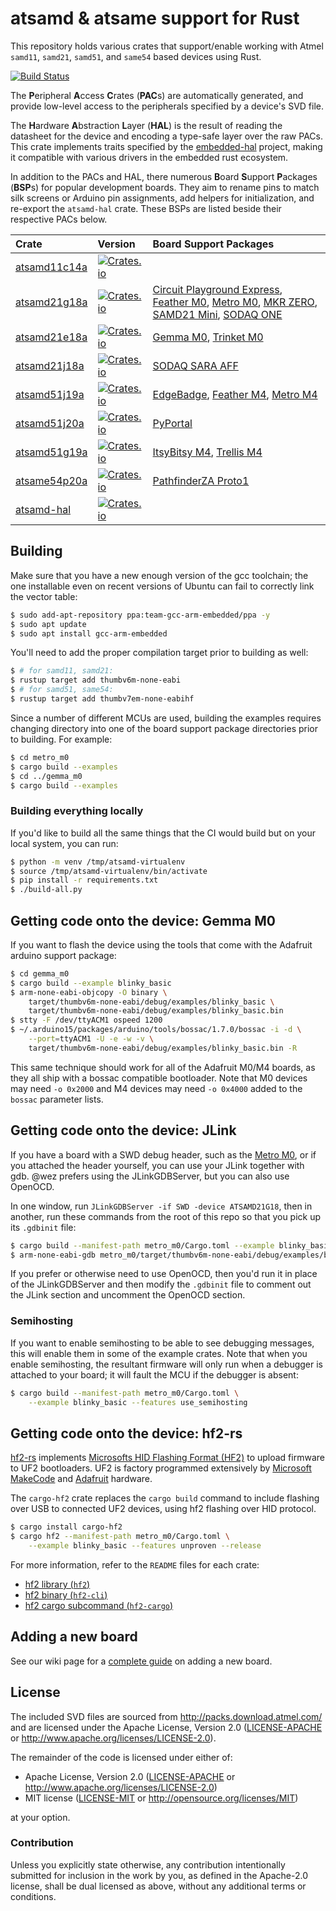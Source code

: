 # atsamd & atsame support for Rust

This repository holds various crates that support/enable working with Atmel `samd11`, `samd21`, `samd51`, and `same54` based devices using Rust.

[![Build Status](https://travis-ci.org/atsamd-rs/atsamd.svg?branch=master)](https://travis-ci.org/atsamd-rs/atsamd)

The **P**eripheral **A**ccess **C**rates (**PAC**s) are automatically generated, and provide low-level access to the peripherals specified by a device's SVD file.

The **H**ardware **A**bstraction **L**ayer (**HAL**) is the result of reading the datasheet for the device and encoding a type-safe layer over the raw PACs. This crate implements traits specified by the [embedded-hal](https://github.com/rust-embedded/embedded-hal) project, making it compatible with various drivers in the embedded rust ecosystem.

In addition to the PACs and HAL, there numerous **B**oard **S**upport **P**ackages (**BSP**s) for popular development boards. They aim to rename pins to match silk screens or Arduino pin assignments, add helpers for initialization, and re-export the `atsamd-hal` crate. These BSPs are listed beside their respective PACs below.

| Crate | Version | Board Support Packages |
|:------|:--------|:-----------------------|
| [atsamd11c14a](https://docs.rs/atsamd11c14a/) | [![Crates.io](https://img.shields.io/crates/v/atsamd11c14a.svg)](https://crates.io/crates/atsamd11c14a) |  |
| [atsamd21g18a](https://docs.rs/atsamd21g18a/) | [![Crates.io](https://img.shields.io/crates/v/atsamd21g18a.svg)](https://crates.io/crates/atsamd21g18a) | [Circuit Playground Express][circuit_playground_express], [Feather M0][feather_m0], [Metro M0][metro_m0], [MKR ZERO][arduino_mkrzero], [SAMD21 Mini][samd21_mini], [SODAQ ONE][sodaq_one] |
| [atsamd21e18a](https://docs.rs/atsamd21e18a/) | [![Crates.io](https://img.shields.io/crates/v/atsamd21e18a.svg)](https://crates.io/crates/atsamd21e18a) | [Gemma M0][gemma_m0], [Trinket M0][trinket_m0] |
| [atsamd21j18a](https://docs.rs/atsamd21j18a/) | [![Crates.io](https://img.shields.io/crates/v/atsamd21j18a.svg)](https://crates.io/crates/atsamd21j18a) | [SODAQ SARA AFF][sodaq_sara_aff] |
| [atsamd51j19a](https://docs.rs/atsamd51j19a/) | [![Crates.io](https://img.shields.io/crates/v/atsamd51j19a.svg)](https://crates.io/crates/atsamd51j19a) | [EdgeBadge][edgebadge], [Feather M4][feather_m4], [Metro M4][metro_m4] |
| [atsamd51j20a](https://docs.rs/atsamd51j20a/) | [![Crates.io](https://img.shields.io/crates/v/atsamd51j20a.svg)](https://crates.io/crates/atsamd51j20a) | [PyPortal][pyportal] |
| [atsamd51g19a](https://docs.rs/atsamd51g19a/) | [![Crates.io](https://img.shields.io/crates/v/atsamd51g19a.svg)](https://crates.io/crates/atsamd51g19a) | [ItsyBitsy M4][itsybitsy_m4], [Trellis M4][trellis_m4] |
| [atsame54p20a](https://docs.rs/atsame54p20a/) | [![Crates.io](https://img.shields.io/crates/v/atsame54p20a.svg)](https://crates.io/crates/atsame54p20a) | [PathfinderZA Proto1][pfza_proto1] |
| [atsamd-hal](https://docs.rs/atsamd_hal/) | [![Crates.io](https://img.shields.io/crates/v/atsamd_hal.svg)](https://crates.io/crates/atsamd_hal) |  |

[arduino_mkrzero]: https://github.com/atsamd-rs/atsamd/tree/master/boards/arduino_mkrzero/
[circuit_playground_express]: https://github.com/atsamd-rs/atsamd/tree/master/boards/circuit_playground_express/
[edgebadge]: https://github.com/atsamd-rs/atsamd/tree/master/boards/edgebadge
[feather_m0]: https://github.com/atsamd-rs/atsamd/tree/master/boards/feather_m0/
[feather_m4]: https://github.com/atsamd-rs/atsamd/tree/master/boards/feather_m4/
[gemma_m0]: https://github.com/atsamd-rs/atsamd/tree/master/boards/gemma_m0/
[itsybitsy_m0]: https://github.com/atsamd-rs/atsamd/tree/master/boards/itsybitsy_m0/
[itsybitsy_m4]: https://github.com/atsamd-rs/atsamd/tree/master/boards/itsybitsy_m4/
[metro_m0]: https://github.com/atsamd-rs/atsamd/tree/master/boards/metro_m0/
[metro_m4]: https://github.com/atsamd-rs/atsamd/tree/master/boards/metro_m4/
[pfza_proto1]: https://github.com/atsamd-rs/atsamd/tree/master/boards/pfza_proto1/
[pygamer]: https://github.com/atsamd-rs/atsamd/tree/master/boards/pygamer/
[pyportal]: https://github.com/atsamd-rs/atsamd/tree/master/boards/pyportal/
[samd21_mini]: https://github.com/atsamd-rs/atsamd/tree/master/boards/samd21_mini/
[sodaq_one]: https://github.com/atsamd-rs/atsamd/tree/master/boards/sodaq_one/
[sodaq_sara_aff]: https://github.com/atsamd-rs/atsamd/tree/master/boards/sodaq_sara_aff/
[trellis_m4]: https://github.com/atsamd-rs/atsamd/tree/master/boards/trellis_m4/
[trinket_m0]: https://github.com/atsamd-rs/atsamd/tree/master/boards/trinket_m0/
[serpente]: https://github.com/atsamd-rs/atsamd/tree/master/boards/serpente/

## Building

Make sure that you have a new enough version of the gcc toolchain; the one installable even on recent versions of Ubuntu can fail to correctly link the vector table:

```bash
$ sudo add-apt-repository ppa:team-gcc-arm-embedded/ppa -y
$ sudo apt update
$ sudo apt install gcc-arm-embedded
```

You'll need to add the proper compilation target prior to building as well:

```bash
$ # for samd11, samd21:
$ rustup target add thumbv6m-none-eabi
$ # for samd51, same54:
$ rustup target add thumbv7em-none-eabihf
```

Since a number of different MCUs are used, building the examples requires changing directory into one of the board support package directories prior to building. For example:

```bash
$ cd metro_m0
$ cargo build --examples
$ cd ../gemma_m0
$ cargo build --examples
```

### Building everything locally

If you'd like to build all the same things that the CI would build but on your local system, you can run:

```bash
$ python -m venv /tmp/atsamd-virtualenv
$ source /tmp/atsamd-virtualenv/bin/activate
$ pip install -r requirements.txt
$ ./build-all.py
```

## Getting code onto the device: Gemma M0

If you want to flash the device using the tools that come with the Adafruit arduino support package:

```bash
$ cd gemma_m0
$ cargo build --example blinky_basic
$ arm-none-eabi-objcopy -O binary \
    target/thumbv6m-none-eabi/debug/examples/blinky_basic \
    target/thumbv6m-none-eabi/debug/examples/blinky_basic.bin
$ stty -F /dev/ttyACM1 ospeed 1200
$ ~/.arduino15/packages/arduino/tools/bossac/1.7.0/bossac -i -d \
    --port=ttyACM1 -U -e -w -v \
    target/thumbv6m-none-eabi/debug/examples/blinky_basic.bin -R
```

This same technique should work for all of the Adafruit M0/M4 boards, as they all ship with a bossac compatible  bootloader. Note that M0 devices may need `-o 0x2000` and M4 devices may need `-o 0x4000` added to the `bossac`  parameter lists.

## Getting code onto the device: JLink

If you have a board with a SWD debug header, such as the [Metro M0][metro_m0], or if you attached the header yourself, you can  use your JLink together with gdb. @wez prefers using the JLinkGDBServer, but you can also use OpenOCD.

In one window, run `JLinkGDBServer -if SWD -device ATSAMD21G18`, then in another, run these commands from the root   of this repo so that you pick up its `.gdbinit` file:

```bash
$ cargo build --manifest-path metro_m0/Cargo.toml --example blinky_basic
$ arm-none-eabi-gdb metro_m0/target/thumbv6m-none-eabi/debug/examples/blinky_basic
```

If you prefer or otherwise need to use OpenOCD, then you'd run it in place of the JLinkGDBServer and then modify the `.gdbinit` file to comment out the JLink section and uncomment the OpenOCD section.

### Semihosting

If you want to enable semihosting to be able to see debugging messages, this will enable them in some of the example crates. Note that when you enable semihosting, the resultant firmware will only run when a debugger is  attached to your board; it will fault the MCU if the debugger is absent:

```bash
$ cargo build --manifest-path metro_m0/Cargo.toml \
    --example blinky_basic --features use_semihosting
```

## Getting code onto the device: hf2-rs

[hf2-rs](https://github.com/jacobrosenthal/hf2-rs) implements [Microsofts HID Flashing Format (HF2)](https://github.com/microsoft/uf2/blob/86e101e3a282553756161fe12206c7a609975e70/hf2.md) to upload firmware to UF2 bootloaders. UF2 is factory programmed extensively by [Microsoft MakeCode](https://www.microsoft.com/en-us/makecode) and [Adafruit](https://www.adafruit.com/) hardware.

The `cargo-hf2` crate replaces the `cargo build` command to include flashing over USB to connected UF2 devices, using hf2 flashing over HID protocol.

```bash
$ cargo install cargo-hf2
$ cargo hf2 --manifest-path metro_m0/Cargo.toml \
    --example blinky_basic --features unproven --release
```

For more information, refer to the `README` files for each crate:
* [hf2 library (`hf2`)](https://github.com/jacobrosenthal/hf2-rs/tree/master/hf2)
* [hf2 binary (`hf2-cli`)](https://github.com/jacobrosenthal/hf2-rs/tree/master/hf2-cli)
* [hf2 cargo subcommand (`hf2-cargo`)](https://github.com/jacobrosenthal/hf2-rs/tree/master/cargo-hf2)

## Adding a new board

See our wiki page for a [complete guide](https://github.com/atsamd-rs/atsamd/wiki/Adding-a-new-board) on adding a new board.

## License

The included SVD files are sourced from http://packs.download.atmel.com/ and
are licensed under the Apache License, Version 2.0 ([LICENSE-APACHE](LICENSE-APACHE) or
http://www.apache.org/licenses/LICENSE-2.0).

The remainder of the code is licensed under either of:

- Apache License, Version 2.0 ([LICENSE-APACHE](LICENSE-APACHE) or
  http://www.apache.org/licenses/LICENSE-2.0)
- MIT license ([LICENSE-MIT](LICENSE-MIT) or http://opensource.org/licenses/MIT)

at your option.

### Contribution

Unless you explicitly state otherwise, any contribution intentionally submitted for inclusion in the
work by you, as defined in the Apache-2.0 license, shall be dual licensed as above, without any
additional terms or conditions.
